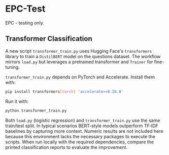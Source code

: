 # EPC-Test
EPC - testing only.

## Transformer Classification

A new script `transformer_train.py` uses Hugging Face's `transformers` library to train a `DistilBERT` model on the questions dataset. The workflow mirrors `load.py` but leverages a pretrained transformer and `Trainer` for fine-tuning.

`transformer_train.py` depends on PyTorch and Accelerate. Install them with:

```bash
pip install transformers[torch] 'accelerate>=0.26.0'
```

Run it with:

```bash
python transformer_train.py
```

Both `load.py` (logistic regression) and `transformer_train.py` use the same train/test split. In typical scenarios BERT-style models outperform TF‑IDF baselines by capturing more context. Numeric results are not included here because this environment lacks the necessary packages to execute the scripts. When run locally with the required dependencies, compare the printed classification reports to evaluate the improvement.
